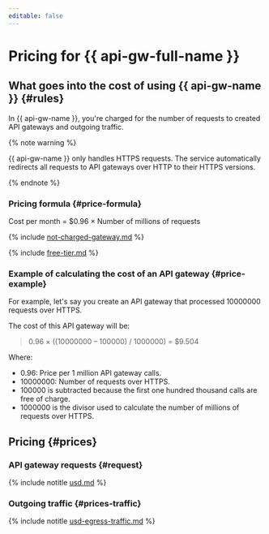 ```yaml
---
editable: false
---
```


# Pricing for {{  api-gw-full-name }}

## What goes into the cost of using {{ api-gw-name }} {#rules}

In {{ api-gw-name }}, you're charged for the number of requests to created API gateways and outgoing traffic.

{% note warning %}

{{ api-gw-name }} only handles HTTPS requests. The service automatically redirects all requests to API gateways over HTTP to their HTTPS versions. 

{% endnote %}




### Pricing formula {#price-formula}

Cost per month = $0.96 × Number of millions of requests

{% include [not-charged-gateway.md](../_includes/pricing/price-formula/not-charged-gateway.md) %}

{% include [free-tier.md](../_includes/pricing/price-formula/free-tier.md) %}

### Example of calculating the cost of an API gateway {#price-example}

For example, let's say you create an API gateway that processed 10000000 requests over HTTPS.

The cost of this API gateway will be:

> 0.96 × ((10000000 – 100000) / 1000000) = $9.504

Where:
* 0.96: Price per 1 million API gateway calls.
* 10000000: Number of requests over HTTPS.
* 100000 is subtracted because the first one hundred thousand calls are free of charge.
* 1000000 is the divisor used to calculate the number of millions of requests over HTTPS.

## Pricing {#prices}

### API gateway requests {#request}




{% include notitle [usd.md](../_pricing/api-gateway/usd.md) %}

### Outgoing traffic {#prices-traffic}




{% include notitle [usd-egress-traffic.md](../_pricing/usd-egress-traffic.md) %}